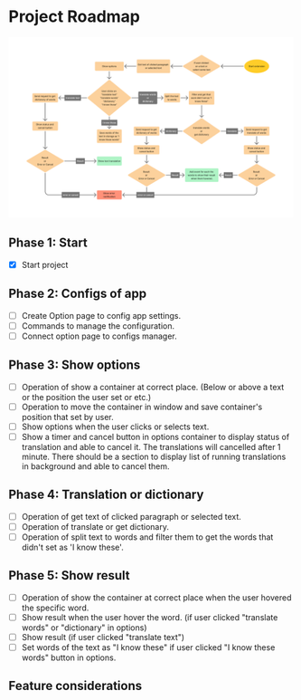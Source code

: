# Project Roadmap

![How it works](./public/Flowchart.png)

## Phase 1: Start

-   [x] Start project

## Phase 2: Configs of app

-   [ ] Create Option page to config app settings.
-   [ ] Commands to manage the configuration.
-   [ ] Connect option page to configs manager.

## Phase 3: Show options

-   [ ] Operation of show a container at correct place. (Below or above a text or the position the user set or etc.)
-   [ ] Operation to move the container in window and save container's position that set by user.
-   [ ] Show options when the user clicks or selects text.
-   [ ] Show a timer and cancel button in options container to display status of translation and able to cancel it. The translations will cancelled after 1 minute. There should be a section to display list of running translations in background and able to cancel them.

## Phase 4: Translation or dictionary

-   [ ] Operation of get text of clicked paragraph or selected text.
-   [ ] Operation of translate or get dictionary.
-   [ ] Operation of split text to words and filter them to get the words that didn't set as 'I know these'.

## Phase 5: Show result

-   [ ] Operation of show the container at correct place when the user hovered the specific word.
-   [ ] Show result when the user hover the word. (if user clicked "translate words" or "dictionary" in options)
-   [ ] Show result (if user clicked "translate text")
-   [ ] Set words of the text as "I know these" if user clicked "I know these words" button in options.

## Feature considerations
